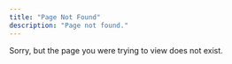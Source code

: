 ```yaml
---
title: "Page Not Found"
description: "Page not found."
---  
```


Sorry, but the page you were trying to view does not exist.

